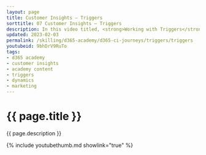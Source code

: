```yaml
---
layout: page
title: Customer Insights — Triggers
sorttitle: 07 Customer Insights — Triggers
description: In this video titled, <strong>Working with Triggers</strong>, you will learn how to create at least one trigger and be ready to leverage these triggers in your journeys.
updated: 2023-02-03
permalink: /skilling/d365-academy/d365-ci-journeys/triggers/triggers
youtubeid: 9bhDrV9RuTo
tags: 
- d365 academy
- customer insights
- academy content
- triggers
- dynamics
- marketing
---
```


# {{ page.title }}

{{ page.description }}

{% include youtubethumb.md showlink="true" %}